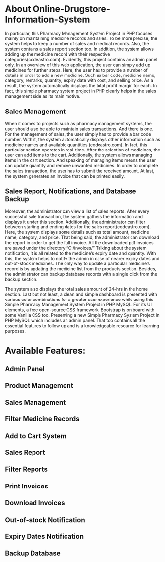 # About Online-Drugstore-Information-System


In particular, this Pharmacy Management System Project in PHP focuses mainly on maintaining medicine records and sales. To be more precise, the system helps to keep a number of sales and medical records. Also, the system contains a sales report section too. In addition, the system allows adding up the medicine record with their respective categories(codeastro.com). Evidently, this project contains an admin panel only. In an overview of this web application, the user can simply add up medicines for further steps. Here, the user has to provide a number of details in order to add a new medicine. Such as bar code, medicine name, category, remarks, quantity, expiry date with cost, and selling price. As a result, the system automatically displays the total profit margin for each. In fact, this simple pharmacy system project in PHP clearly helps in the sales management side as its main motive.



## **Sales Management**


When it comes to projects such as pharmacy management systems, the user should also be able to maintain sales transactions. And there is one. For the management of sales, the user simply has to provide a bar code number. With it, the system automatically displays other information such as medicine names and available quantities (codeastro.com). In fact, this particular section operates in real-time. After the selection of medicines, the user can add items to the cart. Additionally, the system allows managing items in the cart section. And speaking of managing items means the user can update quantity and remove unwanted medicines. In order to complete the sales transaction, the user has to submit the received amount. At last, the system generates an invoice that can be printed easily.

## **Sales Report, Notifications, and Database Backup**


Moreover, the administrator can view a list of sales reports. After every successful sale transaction, the system gathers the information and displays it under this section. Additionally, the administrator can filter between starting and ending dates for the sales report(codeastro.com). Here, the system displays some details such as total amount, medicine name, category, and price. That being said, the administrator can download the report in order to get the full invoice. All the downloaded pdf invoices are saved under the directory “C:/invoices/” Talking about the system notification, it is all related to the medicine’s expiry date and quantity. With this, the system helps to notify the admin in case of nearer expiry dates and out-of-stock medicines. The only way to update a particular medicine’s record is by updating the medicine list from the products section. Besides, the administrator can backup database records with a single click from the backup section.

The system also displays the total sales amount of 24-hrs in the home section. Last but not least, a clean and simple dashboard is presented with various color combinations for a greater user experience while using this Simple Pharmacy Management System Project in PHP MySQL. For its UI elements, a free open-source CSS framework; Bootstrap is on board with some Vanilla CSS too. Presenting a new Simple Pharmacy System Project in PHP MySQL which includes an admin panel. That too contains all the essential features to follow up and is a knowledgeable resource for learning purposes.



# **Available Features:**

## **Admin Panel**

## **Product Management**

## **Sales Management**

## **Filter Medicine Records**

## **Add to Cart System**

## **Sales Report**

## **Filter Reports**

## **Print Invoices**

## **Download Invoices**

## **Out-of-stock Notification**

## **Expiry Dates Notification**

## **Backup Database**
